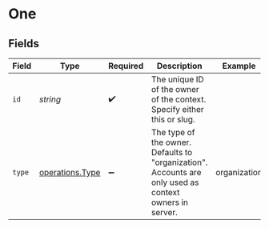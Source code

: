 # One


## Fields

| Field                                                                                                  | Type                                                                                                   | Required                                                                                               | Description                                                                                            | Example                                                                                                |
| ------------------------------------------------------------------------------------------------------ | ------------------------------------------------------------------------------------------------------ | ------------------------------------------------------------------------------------------------------ | ------------------------------------------------------------------------------------------------------ | ------------------------------------------------------------------------------------------------------ |
| `id`                                                                                                   | *string*                                                                                               | :heavy_check_mark:                                                                                     | The unique ID of the owner of the context. Specify either this or slug.                                |                                                                                                        |
| `type`                                                                                                 | [operations.Type](../../../sdk/models/operations/type.md)                                              | :heavy_minus_sign:                                                                                     | The type of the owner. Defaults to "organization". Accounts are only used as context owners in server. | organization                                                                                           |